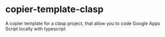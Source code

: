# copier-template-clasp
A copier template for a clasp project, that allow you to code Google Apps Script locally with typescript
